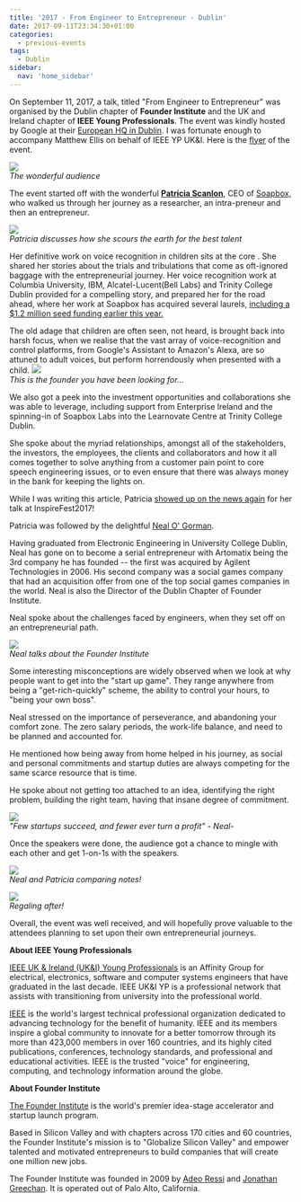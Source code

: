 ```yaml
---
title: '2017 - From Engineer to Entrepreneur - Dublin'
date: 2017-09-11T23:34:30+01:00
categories:
  - previous-events
tags:
  - Dublin
sidebar:
  nav: 'home_sidebar'
---
```


On September 11, 2017, a talk, titled \"From Engineer to Entrepreneur\"
was organised by the Dublin chapter of **Founder Institute** and the UK
and Ireland chapter of **IEEE Young Professionals**. The event was
kindly hosted by Google at their [European HQ in
Dublin](https://maps.google.com/?q=4+Barrow+Street,+Dublin,+Ireland&entry=gmail&source=g). I was fortunate enough to accompany Matthew Ellis on behalf of IEEE YP
UK&I. Here is the [flyer](\assets\eng_to_ent\FIandIEEEflyer.pdf) of the event.

[![](https://1.bp.blogspot.com/-884CN_Lfu2w/WdexOE6D0mI/AAAAAAAA61A/pbK65rXkOtodCffdxMI3FsV3var0m8tBwCKgBGAs/s400/IMG_20170911_194301.jpg)](https://1.bp.blogspot.com/-884CN_Lfu2w/WdexOE6D0mI/AAAAAAAA61A/pbK65rXkOtodCffdxMI3FsV3var0m8tBwCKgBGAs/s1600/IMG_20170911_194301.jpg)<br>
_The wonderful audience_

The event started off with the wonderful [**Patricia
Scanlon**](https://www.linkedin.com/in/patricia-scanlon-9190429/), CEO
of [Soapbox,](http://www.soapboxlabs.com/) who walked us through her
journey as a researcher, an intra-preneur and then an entrepreneur.

[![](https://1.bp.blogspot.com/-epRygHqUJnU/WdeyFJK0r5I/AAAAAAAA61M/dnCZ5d3WnPsbc_zez4s-HFIG8hNBXZwgQCKgBGAs/s400/IMG_20170911_194801.jpg)](https://1.bp.blogspot.com/-epRygHqUJnU/WdeyFJK0r5I/AAAAAAAA61M/dnCZ5d3WnPsbc_zez4s-HFIG8hNBXZwgQCKgBGAs/s1600/IMG_20170911_194801.jpg)<br>
_Patricia discusses how she scours the earth for the best talent_

Her definitive work on voice recognition in children sits at the core .
She shared her stories about the trials and tribulations that come as
oft-ignored baggage with the entrepreneurial journey. Her voice
recognition work at Columbia University, IBM, Alcatel-Lucent(Bell Labs)
and Trinity College Dublin provided for a compelling story, and prepared
her for the road ahead, where her work at Soapbox has acquired several
laurels, [including a \$1.2 million seed funding earlier this
year.](https://www.siliconrepublic.com/start-ups/soapbox-labs-elkstone-astia-angels)

The old adage that children are often seen, not heard, is brought back
into harsh focus, when we realise that the vast array of
voice-recognition and control platforms, from Google\'s Assistant to
Amazon\'s Alexa, are so attuned to adult voices, but perform
horrendously when presented with a child.
[![](https://1.bp.blogspot.com/-Rpr0YHnHYd8/Wde0HYJQ1lI/AAAAAAAA61c/ZtJr25zElrEJt-a6sTy6SDj-ZWkHg06pgCKgBGAs/s400/IMG_20170911_201127.jpg)](https://1.bp.blogspot.com/-Rpr0YHnHYd8/Wde0HYJQ1lI/AAAAAAAA61c/ZtJr25zElrEJt-a6sTy6SDj-ZWkHg06pgCKgBGAs/s1600/IMG_20170911_201127.jpg)<br>
_This is the founder you have been looking for\..._

We also got a peek into the investment opportunities and collaborations
she was able to leverage, including support from Enterprise Ireland and
the spinning-in of Soapbox Labs into the Learnovate Centre at Trinity
College Dublin.

She spoke about the myriad relationships, amongst all of the
stakeholders, the investors, the employees, the clients and
collaborators and how it all comes together to solve anything from a
customer pain point to core speech engineering issues, or to even ensure
that there was always money in the bank for keeping the lights on.

While I was writing this article, Patricia [showed up on the news
again](https://www.siliconrepublic.com/machines/soapbox-labs-voice-patricia-scanlon-inspirefest-2017)
for her talk at InspireFest2017!

Patricia was followed by the delightful [Neal O\'
Gorman](https://www.linkedin.com/in/nealogorman/).

Having graduated from Electronic Engineering in University College
Dublin, Neal has gone on to become a serial entrepreneur with Artomatix
being the 3rd company he has founded -- the first was acquired by
Agilent Technologies in 2006. His second company was a social games
company that had an acquisition offer from one of the top social games
companies in the world. Neal is also the Director of the Dublin Chapter of Founder Institute.

Neal spoke about the challenges faced by engineers, when they set off on
an entrepreneurial path.

[![](https://2.bp.blogspot.com/-KkzbV0_I6AU/WdexOMWPwgI/AAAAAAAA61A/XzyZs8nlVz0l1r074b4FCCODYTu1BCzBwCKgBGAs/s400/IMG_20170911_205059.jpg)](https://2.bp.blogspot.com/-KkzbV0_I6AU/WdexOMWPwgI/AAAAAAAA61A/XzyZs8nlVz0l1r074b4FCCODYTu1BCzBwCKgBGAs/s1600/IMG_20170911_205059.jpg)<br>
_Neal talks about the Founder Institute_

Some interesting misconceptions are widely observed when we look at why
people want to get into the \"start up game\". They range anywhere from
being a \"get-rich-quickly\" scheme, the ability to control your hours,
to \"being your own boss\".

Neal stressed on the importance of perseverance, and abandoning your
comfort zone. The zero salary periods, the work-life balance, and need
to be planned and accounted for.

He mentioned how being away from home helped in his journey, as social
and personal commitments and startup duties are always competing for the
same scarce resource that is time.

He spoke about not getting too attached to an idea, identifying the
right problem, building the right team, having that insane degree of
commitment.

[![](https://2.bp.blogspot.com/-S_XeudMo71E/WdexOCENK6I/AAAAAAAA61A/nGBS1AhRh2wb9UCB3opV_P7Q20SZKX1WACKgBGAs/s400/IMG_20170911_205732.jpg)](https://2.bp.blogspot.com/-S_XeudMo71E/WdexOCENK6I/AAAAAAAA61A/nGBS1AhRh2wb9UCB3opV_P7Q20SZKX1WACKgBGAs/s1600/IMG_20170911_205732.jpg)<br>
_\"Few startups succeed, and fewer ever turn a profit\" - Neal_-

Once the speakers were done, the audience got a chance to mingle with
each other and get 1-on-1s with the speakers.

[![](https://4.bp.blogspot.com/-rgUyxlLbJts/WdexOGXOCuI/AAAAAAAA61A/ku4REaRzDaUgPAetZlRqdhRw6K8sD86JwCKgBGAs/s400/IMG_20170911_194333.jpg)](https://4.bp.blogspot.com/-rgUyxlLbJts/WdexOGXOCuI/AAAAAAAA61A/ku4REaRzDaUgPAetZlRqdhRw6K8sD86JwCKgBGAs/s1600/IMG_20170911_194333.jpg)<br>
_Neal and Patricia comparing notes!_

[![](https://1.bp.blogspot.com/-vxe57EJT4XU/Wdez0bolOGI/AAAAAAAA61Y/6HPF9BSgkOAR9ZQv0oyUvtiPS18GvEM3gCKgBGAs/s400/IMG_20170911_213345.jpg)](https://1.bp.blogspot.com/-vxe57EJT4XU/Wdez0bolOGI/AAAAAAAA61Y/6HPF9BSgkOAR9ZQv0oyUvtiPS18GvEM3gCKgBGAs/s1600/IMG_20170911_213345.jpg)<br>
_Regaling after!_

Overall, the event was well received, and will hopefully prove valuable
to the attendees planning to set upon their own entrepreneurial
journeys.

**About IEEE Young Professionals**

[IEEE UK & Ireland (UK&I) Young
Professionals](http://www.ieeeukiyp.org/) is an Affinity Group for
electrical, electronics, software and computer systems engineers that
have graduated in the last decade. IEEE UK&I YP is a professional
network that assists with transitioning from university into the
professional world.

[IEEE](http://www.ieee.org/) is the world's largest technical
professional organization dedicated to advancing technology for the
benefit of humanity. IEEE and its members inspire a global community to
innovate for a better tomorrow through its more than 423,000 members in
over 160 countries, and its highly cited publications, conferences,
technology standards, and professional and educational activities. IEEE
is the trusted "voice" for engineering, computing, and technology
information around the globe.

**About Founder Institute**

[The Founder Institute](https://fi.co/) is the world\'s premier
idea-stage accelerator and startup launch program.

Based in Silicon Valley and with chapters across 170 cities and 60
countries, the Founder Institute's mission is to "Globalize Silicon
Valley" and empower talented and motivated entrepreneurs to build
companies that will create one million new jobs.

The Founder Institute was founded in 2009 by [Adeo
Ressi](https://www.linkedin.com/in/adeoressi) and [Jonathan
Greechan](https://www.linkedin.com/in/jonathangreechan). It is operated
out of Palo Alto, California.
